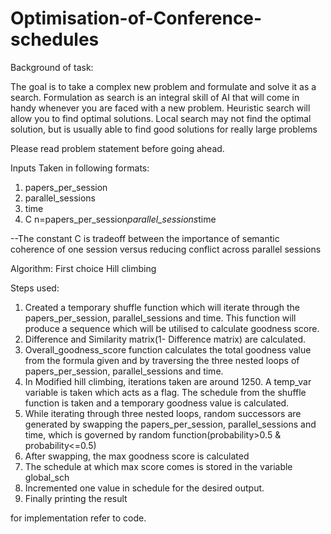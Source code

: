 # Optimisation-of-Conference-schedules

Background of task:

The goal is to take a complex new problem and formulate and solve it as a search. Formulation as search is an integral skill of AI that will come in handy whenever you are faced with a new problem. Heuristic search will allow you to find optimal solutions. Local search may not find the optimal solution, but is usually able to find good solutions for really large problems

Please read problem statement before going ahead.

Inputs Taken in following formats:

1. papers_per_session
2. parallel_sessions
3. time
4. C
n=papers_per_session*parallel_sessions*time

--The constant C is tradeoff between the importance of semantic coherence of one session versus reducing conflict across parallel sessions

Algorithm: First choice Hill climbing


Steps used:


1. Created a temporary shuffle function which will iterate through the papers_per_session, parallel_sessions and time. 
   This function will produce a sequence which will be utilised to calculate goodness score.
2. Difference and Similarity matrix(1- Difference matrix) are calculated.
3. Overall_goodness_score function calculates the total goodness value from the formula given and by traversing the 
   three nested loops of papers_per_session, parallel_sessions and time.
4. In Modified hill climbing, iterations taken are around 1250. A temp_var variable is taken which acts as a flag. 
   The schedule from the shuffle function is taken and a temporary goodness value is calculated.
5.  While iterating through three nested loops, random successors are generated by swapping the papers_per_session, 
    parallel_sessions and time, which is governed by random function(probability>0.5 & probability<=0.5)
6.  After swapping, the max goodness score is calculated 
7.  The schedule at which max score comes is stored in the variable global_sch
8.  Incremented one value in schedule for the desired output.
9.  Finally printing the result

for implementation refer to code.
